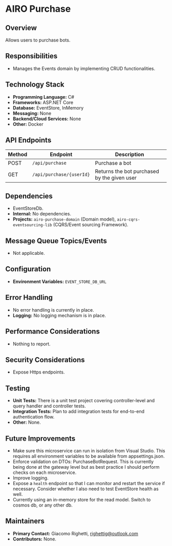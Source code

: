 # AIRO Purchase

## Overview
Allows users to purchase bots.

## Responsibilities
- Manages the Events domain by implementing CRUD functionalities.

## Technology Stack
- **Programming Language:** C#
- **Frameworks:** ASP.NET Core
- **Database:** EventStore, InMemory
- **Messaging:** None
- **Backend/Cloud Services:** None
- **Other:** Docker

## API Endpoints
| Method | Endpoint                 | Description                                 |
|--------|--------------------------|---------------------------------------------|
| POST   | `/api/purchase`          | Purchase a bot                              |
| GET    | `/api/purchase/{userId}` | Returns the bot purchased by the given user |

## Dependencies
- EventStoreDb.
- **Internal:** No dependencies.
- **Projects:** `airo-purchase-domain` (Domain model), `airo-cqrs-eventsourcing-lib` (CQRS/Event sourcing Framework).

## Message Queue Topics/Events
- Not applicable.

## Configuration
- **Environment Variables:** `EVENT_STORE_DB_URL`

## Error Handling
- No error handling is currently in place.
- **Logging:** No logging mechanism is in place.

## Performance Considerations
- Nothing to report.

## Security Considerations
- Expose Https endpoints.

## Testing
- **Unit Tests:** There is a unit test project covering controller-level and query handler and controller tests.
- **Integration Tests:** Plan to add integration tests for end-to-end authentication flow.
- **Other:** None.

## Future Improvements
- Make sure this microservice can run in isolation from Visual Studio. This requires all environment variables to be available from appsettings.json.
- Enforce validation on DTOs: PurchaseBotRequest. This is currently being done at the gateway level but as best practice I should perform checks on each microservice.
- Improve logging.
- Expose a `health` endpoint so that I can monitor and restart the service if necessary. Consider whether I also need to test EventStore health as well.
- Currently using an in-memory store for the read model. Switch to cosmos db, or any other db.

## Maintainers
- **Primary Contact:** Giacomo Righetti, righettig@outlook.com
- **Contributors:** None.
